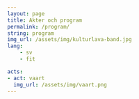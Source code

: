 ```yaml
---
layout: page
title: Akter och program
permalink: /program/
string: program
img_url: /assets/img/kulturlava-band.jpg
lang:
    - sv
    - fit

acts:
- act: vaart
  img_url: /assets/img/vaart.png
---
```




